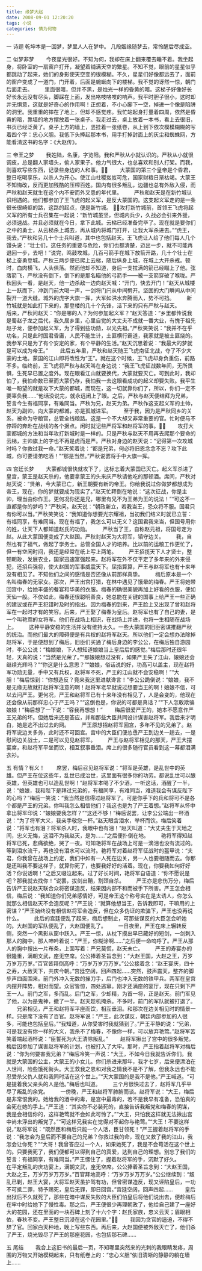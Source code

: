 ```yaml
---
title: 缘梦大赵
date: 2008-09-01 12:20:20
tags: 小说
categories: 情为何物
---
```

一 诗题
乾坤本是一回梦，梦里人人在梦中。
几段姻缘随梦去，常怜醒后尽成空。
<!-- more -->
二 似梦非梦
&emsp;&emsp;今夜星光很好。不知为何，我却在床上翻来覆去睡不着。我坐起身，将卧室的一扇窗户打开，凝望着铺满天空的繁星。不知不觉，眼前的星星似乎都跳动了起来，她们的身影使天空变的很模糊。不久，星星们好像都远去了，面前的窗户变成了一道门，门开着，后面是蜿蜒向下的楼梯。我不觉的讶然一惊，朝门后面走去。
&emsp;&emsp;里面很暗，但并不黑，是烛光一样的昏黄的暗。这梯子好像好长好长永远没有尽头，脚踩在上面，发出咯吱咯吱的响声。我平时胆子很小，这时却并无惧意，这就是好奇心的作用啊！正想着，不小心脚下一空，掉进一个像是陷阱的洞里。我重重的摔在了地上，但却不感觉疼。我忙站起身打量着四周，依然是昏黄的暗，靠墙的地方摆放着一张桌子。我走过去，桌上放着一本书，看上去很旧，书页已经泛黄了。桌子上方的墙上，竖挂着一张纸卷，从上到下依次模模糊糊的写着四个字：忠心义胆。我低下头捧起那本书，用手打掉封面上的灰尘和蜘蛛网，方能看清这书的名字：《大赵传》。

三 帝王之梦
&emsp;&emsp;我姓陆，名康，字览阳。我和严秋从小就认识的。严秋从小就很调皮，总是翻人家墙头，偷人家果子。他力气很大，也总喜欢和别人打架。而我，则喜欢写些东西，记录些身边的人和事。
&emsp;&emsp;大蒙国的第三个皇帝是个昏君，整日吃喝享乐，以杀人为开心。使江山社稷岌岌可危，国家财粮日渐枯竭。大蒙王不知悔改，反而更加残酷的压榨百姓。国内有很多叛乱，边疆也总有外敌入侵，而严秋和赵天就生在这个内不安而外又患的年代里。
&emsp;&emsp;严秋和赵天是在新竹城认识相遇的。他们都参加了王飞虎的起义军，是反大蒙国的。这支起义军走的是一条很长很崎岖的路，这路的起点，便是新竹城。
攻打新竹城前，首领王飞虎将起义军的所有士兵召集在一起说：“新竹城虽坚，但城内兵少，久战必会引来外援，必须速战。并且必须就在今日，拿下此城。云梯已经准备完毕了。现在就是要你们之中的勇士，从云梯杀上城去，再从城内将城门打开，让我大军杀进去。”“虎王，我去。”严秋和另几十个士兵叫道，其中也包括赵天。王飞虎让人给了他们每人几个馒头说：“壮士们，这任务的重要与危险，你们也都清楚，迈出一步，就不可能再退回一步，去吧！”说完，鸣鼓攻城，几百弓箭手在城下放箭开路，几十个壮士在梯上奋勇登城。严秋三两步便已爬上云梯，随后纵身上城，在城上大开杀戒。顿时，血肉横飞，人头俱落。然而他却不知道，身后一支拉满的箭已经瞄上了他。弦落箭飞，严秋没有倒下，倒下的是那名瞄他的弓箭手——被一支箭穿破了喉咙。严秋回头一看，是赵天，他一边杀敌一边向赵天喊：“开门，快去开门！”赵天从城楼上一跃而下，冲到门前大喝一声，一剑将门闩从中间劈开。坚固的大门瞬间从中间裂开一道大缝。城外的虎字大旗一挥，大军如洪水奔腾而入，势不可挡。
&emsp;&emsp;新竹城就是如此打下来的，那登楼的几十个先锋，活下来的只有严秋与赵天。
&emsp;&emsp;后来，严秋问赵天：“你是哪的人？为何参加起义军？”赵天答道：“乡里都传说我是蜀赵子龙之后代，我久居乡里，心里自觉的大丈夫不成就一番大业，有愧于祖先赵子龙，便参加起义军，为了得到些功勋，以光先祖。”严秋笑笑说：“我并不在乎功名，只是此时国君昏庸，人民不能生计，土匪横行霸道，我家就是被土匪烧的。我参军只是为了有个安定的家，有个平静的生活。”赵天沉思着说：“我最大的梦就是可以成为帝王。”
&emsp;&emsp;此后五年里，严秋和赵天随王飞虎南征北战，夺了不少大蒙的土地。蒙国的江山即将改性为“王”。就在这个时候，王飞虎却身负重伤，前路不多。临终前，王飞虎将严秋与赵天叫在身边说：“我王飞虎征战数年间，无所畏惧，生死早已置之度外。现在眼看江山就要换代，大蒙就要灭亡。可到此时，我却怕了，我怕命数已至而大蒙仍存，我怕我一去这眼看成功的起义却要失败。我平生唯一盼望的就是攻下大蒙的都城，而现在，这一切就靠你们了，所以，你们一定不要辜负我……”他话没说完，就永远闭上了眼。之后，严秋与赵天便结拜为兄弟，誓言今生有福同享，有难同当。严秋为兄，赵天为弟。严秋作这支起义军的主帅，赵天为副帅，向大蒙的都城，亦是孤城进军。
&emsp;&emsp;至于我，因为是严秋同乡的关系，被命为守粮官，总管全线粮路。这是一个不大却又非常重要的官。忙时便马不停蹄的奔赴在战线的各个据点。闲时就记些严将军和赵将军的事。
&emsp;&emsp;攻打大蒙都城的方法和当年攻打新城时是一样的。只是严秋与赵天不用再去爬那个要命的云梯，主帅旗上的字也不再是虎而是严。严秋对身边的赵天说：“记得第一次攻城时吗？你救过我一命。”赵天笑着说：“都是兄弟，何必将旧恩念念不忘？攻下此城，你可要请弟吃酒！”“那是当然。”严秋说罢将手中大旗一挥。

四 宫廷长梦
&emsp;&emsp;大蒙都城很快就攻下了，这标志着大蒙国已灭亡。起义军杀进了皇宫，蒙王是赵天杀的，他要拿蒙王的头来庆严秋请他吃的那顿酒。席间，严秋对赵天说：“贤弟，今大蒙已亡，新王朝要有新的帝王。你给我说过你做梦都想成为帝王，现在，你的梦就要成为现实了。”赵天忙拜倒在地说：“这次征战，你是主帅，理当由你作王。更何况你还是兄，哪里有兄不为王弟为王的说法！”“可这不一直都是你的梦吗？”严秋问。赵天说：“朝政新立，若我当王，恐众将不服。国君只有你可以当。”严秋笑笑说：“我知道你想要光宗耀祖，当初我们结义时就已立誓：有福同享，有难同当。现在有福了，我怎么可以无义？这国君我来当，但国号用你的姓，让天下人都知道赵氏的功勋。
&emsp;&emsp;严秋当了王，自称赵元祖，将国号定为赵。从此大蒙国便变成了大赵国。严秋封赵天为大将军，镇守边关。
&emsp;&emsp;我，自然也有了福气，做起了学务士。总管全国人才的培养。比以前的运粮工作更忙了，但一有空闲时间，我还是经常在纸上写上两笔。
&emsp;&emsp;严王招揽天下人才贤士，整顿朝政，发展农业，国家迅速富强起来。赵将军在外不仅平定了多年来的外来侵犯，还招兵强将，使大赵国的军事威震天下。屈指算算，严王与赵将军也有十来年没有相见了。不知他们之间的感情是否还像从前那样真挚。
&emsp;&emsp;梅后原本是一个名叫梅春的无家女。那次，严王出宫打猎，在林中遇见了饿晕的梅春。严王将她带回宫中，给她丰盛的餐宴和华美的衣服。梅春的确很美貌再加上好看的衣服，便如天仙一般。不仅如此，梅春还很聪明善良，她总能在关键的国事上给严王一些正确的建议或在严王犯错时及时的指出。因为梅春的到来，严王脸上又出现了曾和赵将军在一起时才有的笑容。后来，严王娶了梅春为皇后。赵将军也有了自己的妻，是一个叫艳莺的女将军。他们在战场上相识，在战场上并进，也将一生相随在战场上。
&emsp;&emsp;这种平静安稳的生活并没有维持太久。一些大蒙国的旧臣密谋推翻严秋的统治。而他们最大的障碍便是有兵权的赵将军赵天。所以他们一定会想办法除掉赵将军，于是便想到了梅后。旧臣们买通了梅后身边的李公公，在梅后独自游园时，李公公说：“梅娘娘，下人想知道娘娘当上皇后后的感觉。”梅后那时还很年轻，天真的说：“当然是光荣了。”“那娘娘想过没有，如果严王失了江山，娘娘还会继续光辉吗？”“你这是什么意思？”“娘娘，俗话说的好，功高可以盖主，现在赵将军功勋无量，手中又有兵权，赵将军不死，严王的江山就不会安稳啊！”“大胆！”梅后惊到：“你想造反？竟来我这里进献谗言！”李公公跪倒说：“娘娘，我不是无缘无故就打赵将军注意的啊！赵将军老早就说过想要当王的啊！娘娘不信，可以去问严王。更何况，严王和赵将军已有十来年没有相见了，人是会变的，他现在还会像从前那样忠心于严王吗？”“这倒也是，你说的可都是真话？”“下人怎敢欺骗娘娘！”梅后想了一下说：“容我再想想！”
&emsp;&emsp;梅后很爱严王的，她本不愿意作严王兄弟的坏。但她后来还是答应，并和那些大臣共同设计谋害赵将军。我后来才明白，她是逃不出过去的网。
&emsp;&emsp;严王原想招赵将军回宫，多年不见的兄弟了。赵将军说边关多务，此时还不可回宫。宫中的大臣们便怂恿严王到边关一趟去，一是慰问边关战士，二是可以见见赵将军。
&emsp;&emsp;严王与赵将军相见的那天，严王大摆宴席，和赵将军平坐而饮，相互叙事垂泪。席上的很多随行官员看到这一幕都泪满衣衫。

五 有情？有义！
&emsp;&emsp;席罢，梅后召见赵将军说：“将军是英雄，是乱世中的英雄。但严王在位这些年，乱世已成治世，这里面有很多你的功劳。都说乱世可以酿英雄，但英雄也可以造乱世啊！”赵将军本喝了不少酒，一听这话，酒醒了一半，说：“娘娘，我和陛下是拜过兄弟的，有福同享，有难同当，难道我会有谋反陛下的心吗？”梅后一笑说：“我当然是信得过赵将军了。可是你手下的兵和将可不是各个都是严王的兄弟。你叫我怎么相信他们？我这也是为了严王着想。”赵将军从怀中拿出将军印说：“娘娘要我怎样？”“这还不够！”梅后说罢，让李公公端出一杯酒说：“为了将军大义，我亲手敬您一杯。”赵天眼含泪水，举杯而饮。梅后笑着说：“将军也有泪？将军杀人时，我眼中也有泪！”赵天叫道：“大丈夫生于天地之间，忠义无悔，这泪不为我赵天，是为……”之后便扑倒在地。
&emsp;&emsp;艳将军得知赵将军已死，悲痛欲绝，哭了一夜。可知艳将军在战场上可是一滴泪也没有流过的。等到泪水流干，再也没有泪水可以流时。艳将军对着赵将军征战时的盔甲说：“夫君，你我曾在战场上约定，我们中如有一人死在边关，另一人也要相随而去。你那是还叫我不要这样子，就算你死了，也要我好好的活着。现在，你要我如何好好活？你说话啊！”之后又啜泣起来。过了好长时间，艳将军自语道：“你不愿说是吧？那我就去找你！”说罢，拔剑出鞘，割颈自杀。
&emsp;&emsp;严王亦是悲伤万分，梅后告诉严王说赵天联合众将密谋造反，结果因内部不和而被手下所害。严王怎会相信，梅后说：“我知道你们兄弟感情好，可是帝王这个称号实在是太诱人，你怎么就那么相信赵天不会造反呢？”严王说：“就算他想当王，告诉我即可，干嘛用的上密谋？”严王始终没有相信赵将军会造反，但在众多伪证的欺骗下，严王也没再说什么。
&emsp;&emsp;此后的宫廷便乱了起来，梅后想制止，可那些谋反的大臣怎会听她的。大赵国的军队便乱了，大赵国便乱了。
&emsp;&emsp;一日夜里，严王在床上辗转反侧，突然一个黑影从窗中跃入。严王一惊，从枕下摸出早已藏好的短剑，一剑刺入那人的胸中，那人呻吟着说：“严王，你糊涂啊……”之后便一命呜呼了。严王从那人的胸中搜出一片布条，上面写着：严兄莫慌，赵天未亡。
&emsp;&emsp;严王的寿宴办的很隆重，满朝文武，座无空席。公公捧着圣旨念到：“大赵王国，大赵之王，万岁万岁万万岁。”百官皆拜倒高呼：“万岁万岁万万岁。”公公接着念：“赵王宴庆，四十之寿，大赦天下，共庆今朝。”宫廷空阔，回声四起……突然，鼓声震天，整齐的脚步声四面围来。前门外冲入无数的操刀手，后门也冲入无数的铁甲兵。两军在皇宫内摆开阵势，相对而望。众官皆惊，四处逃窜。刚才还满座的宴厅，现在只剩下严王一人。前门之军，多而乱。后门之军，少却精，为首一将，正是赵天。前门军见了他，以为是鬼神，撤了一半。赵天趁机掩杀。不多时，前门的军队就被打退了。
&emsp;&emsp;兄弟相见，严王和赵将军平座而饮，相互垂泪。和那次在边关相见时的情景一样。只是席下没有了百官。赵将军说：“严王，此次谋反，朝廷内部参加的人很多，可能也包括皇后。”“我知道，从你受害时我就猜到了。”严王平静的说：“兄弟，可是我没有你一样的大义，我杀不了梅春，不像你一样，可以放弃艳莺。”赵将军苦笑着端起酒杯说：“臣誓死为大王清除叛乱。”
&emsp;&emsp;赵将军揪出了宫中的很多叛党，梅后因参加了谋害赵将军的计划，也被打入了大牢。那时，严王指着赵将军对梅后说：“你为何要害我兄弟？”梅后冷笑一声说：“大王，不如今日我就告诉你们。我就是大蒙国的公主，大蒙王的小女儿。你们杀进来那年，我才七岁，后来便漂泊在人世间，险些饿死街头。大王救我之恩和对我之情我不是不了解，但我永远也不能忍受杀父仇人就和我同时活在这个世上。”“灭大蒙国的是我不是他。”严王喊道。“可是提着我父亲头的人是他。”梅后也叫道。
&emsp;&emsp;三个月很快过去了，赵将军几乎平尽了叛乱的余党。
&emsp;&emsp;一傍晚，严王和赵将军肺腑而谈。赵将军说：“大王，梅后是非常恨我的。她给我的酒中的毒，是宫中最毒的，若不是我早有准备，恐怕真的会死在她的手上。”严王道：“其实你不必装死的，直接告诉我叛党和梅春的阴谋，我是会相信你的，这样艳莺就不会如此可怜了。”“大王，只怕我这样就无法揪出宫中尚未浮出的叛党了。”“可这样兄我实在觉得对不起你与艳莺。”“大王！不要这样说，”赵将军说：“既然臣和梅后只能一个人活，臣甘领死！”严王握着赵将军的手说：“我怎会为皇后而不要自己的兄弟？你救过我的命，现在又救了我的江山，我怎会让你死？”“大哥！我曾答应过一个人，如果她死了，我是不会苟活在这个世上的。只要我死了，我们便都可以得到自己的真爱，达到自己的理想。别忘了我们的誓言：有福同享，有难同当。”严王愣住了，握着赵将军的手，沉默了好久。
&emsp;&emsp;在平定叛乱的庆功宴上，满朝文武，座无空席。公公捧着圣旨念到：“大赵王国，大赵之王，万岁万岁万万岁。”百官拜地高呼：“万岁万岁万万岁。”公公继续到：“叛乱已剿，赵王大宴，大将军赵天虽护驾有功，但曾密谋造反，现又诬陷皇后，一功不可抵二罪，特予赐死，皇后无罪，即日回宫。”宫廷空阔，回声四起……
&emsp;&emsp;皇后出狱后不久就死了，那些在暗中谋反失败的大臣们怕皇后将他们说出去，便趁梅后在牢中时给她下了慢性毒。那之后，严王便很少再理朝政了，他给自己建了一座好大的花园，还在里面的一块石碑上刻了十六个字：赵氏家族，忠义云天；眉眼相依，春秋不变。严王整日沉浸在这个花园里。”
&emsp;&emsp;我因为贪官的逼迫，不得不辞了官。回家白天种地，晚上写些东西。再后来，大赵国便被外敌灭亡了，他们杀了严王，烧光毁尽了严王的那座花园，也包括那石碑……

五 尾结
&emsp;&emsp;我合上这旧书的最后一页，不知哪里突然来的光刺的我眼睛发疼，周围的万物又开始模糊起来，只有纸卷上的：“忠心义胆”依旧清晰的静静的躺在墙上……
